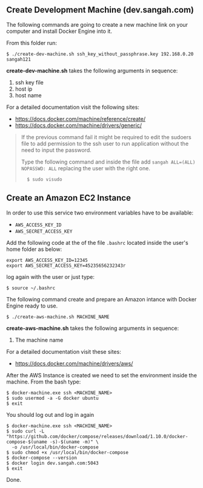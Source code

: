 ## Create Development Machine (dev.sangah.com)

The following commands are going to create a new machine link on your computer 
and install Docker Engine into it.

From this folder run:

    $ ./create-dev-machine.sh ssh_key_without_passphrase.key 192.168.0.20 sangah121

**create-dev-machine.sh** takes the following arguments in sequence:

1. ssh key file
2. host ip
3. host name

For a detailed documentation visit the following sites:
- https://docs.docker.com/machine/reference/create/
- https://docs.docker.com/machine/drivers/generic/

> If the previous command fail it might be required to edit the sudoers file to add permission to the ssh user
> to run application without the need to input the password.
> 
> Type the following command and inside the file add ``sangah ALL=(ALL) NOPASSWD: ALL`` 
> replacing the user with the right one.
>
>       $ sudo visudo



## Create an Amazon EC2 Instance

In order to use this service two environment variables have to be available:

- `AWS_ACCESS_KEY_ID`
- `AWS_SECRET_ACCESS_KEY`

Add the following code at the of the file `.bashrc` located inside the user's home folder as below:

    export AWS_ACCESS_KEY_ID=12345
    export AWS_SECRET_ACCESS_KEY=45235656232343r

log again with the user or just type:

    $ source ~/.bashrc


The following command create and prepare an Amazon intance with Docker Engine ready to use.

    $ ./create-aws-machine.sh MACHINE_NAME


**create-aws-machine.sh** takes the following arguments in sequence:

1. The machine name

For a detailed documentation visit these sites: 
- https://docs.docker.com/machine/drivers/aws/

After the AWS Instance is created we need to set the environment inside the machine.
From the bash type:

    $ docker-machine.exe ssh <MACHINE_NAME>
    $ sudo usermod -a -G docker ubuntu
    $ exit

You should log out and log in again

    $ docker-machine.exe ssh <MACHINE_NAME>
    $ sudo curl -L "https://github.com/docker/compose/releases/download/1.10.0/docker-compose-$(uname -s)-$(uname -m)" \
      -o /usr/local/bin/docker-compose
    $ sudo chmod +x /usr/local/bin/docker-compose
    $ docker-compose --version
    $ docker login dev.sangah.com:5043
    $ exit

Done.